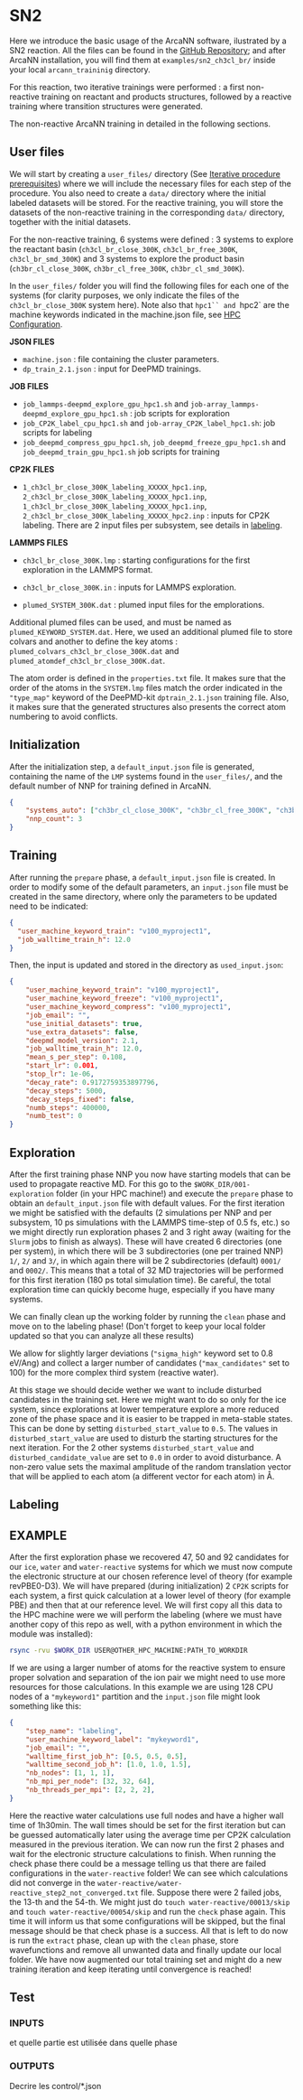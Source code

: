 # SN2

Here we introduce the basic usage of the ArcaNN software, ilustrated by a SN2 reaction. All the files can be found in the [GitHub Repository](https://github.com/arcann-chem/arcann_training/); and after ArcaNN installation, you will find them at `examples/sn2_ch3cl_br/` inside your local `arcann_traininig` directory. 

For this reaction, two iterative trainings were performed : a first non-reactive training on reactant and products structures, followed by a reactive training where transition structures were generated. 

The non-reactive ArcaNN training in detailed in the following sections. 

## User files
We will start by creating a `user_files/` directory (See [Iterative procedure prerequisites](../usage/iter_prerequisites.md)) where we will include the necessary files for each step of the procedure. You also need to create a `data/` directory where the initial labeled datasets will be stored. For the reactive training, you will store the datasets of the non-reactive training in the corresponding `data/` directory, together with the initial datasets. 

For the non-reactive training, 6 systems were defined : 3 systems to explore the reactant basin (`ch3cl_br_close_300K`, `ch3cl_br_free_300K`, `ch3cl_br_smd_300K`) and 3 systems to explore the product basin (`ch3br_cl_close_300K`, `ch3br_cl_free_300K`, `ch3br_cl_smd_300K`). 

In the `user_files/` folder you will find the following files for each one of the systems (for clarity purposes, we only indicate the files of the `ch3cl_br_close_300K` system here). Note also that `hpc1`` and `hpc2` are the machine keywords indicated in the machine.json file, see [HPC Configuration](../getting-started/hpc_configuration.md). 

**JSON FILES**

- `machine.json` : file containing the cluster parameters.
- `dp_train_2.1.json` : input for DeePMD trainings. 


**JOB FILES**

- `job_lammps-deepmd_explore_gpu_hpc1.sh` and `job-array_lammps-deepmd_explore_gpu_hpc1.sh` : job scripts for exploration
- `job_CP2K_label_cpu_hpc1.sh` and `job-array_CP2K_label_hpc1.sh`: job scripts for labeling
- `job_deepmd_compress_gpu_hpc1.sh`, `job_deepmd_freeze_gpu_hpc1.sh` and `job_deepmd_train_gpu_hpc1.sh` job scripts for training


**CP2K FILES**

- `1_ch3cl_br_close_300K_labeling_XXXXX_hpc1.inp`,  `2_ch3cl_br_close_300K_labeling_XXXXX_hpc1.inp`, `1_ch3cl_br_close_300K_labeling_XXXXX_hpc1.inp`, `2_ch3cl_br_close_300K_labeling_XXXXX_hpc2.inp` : inputs for CP2K labeling. There are 2 input files per subsystem, see details in [labeling](../labeling). 


**LAMMPS FILES**

- `ch3cl_br_close_300K.lmp` : starting configurations for the first exploration in the LAMMPS format. 
- `ch3cl_br_close_300K.in` : inputs for LAMMPS exploration. 

- `plumed_SYSTEM_300K.dat` : plumed input files for the emplorations. 

Additional plumed files can be used, and must be named as `plumed_KEYWORD_SYSTEM.dat`. Here, we used an additional plumed file to store colvars and another to define the key atoms : `plumed_colvars_ch3cl_br_close_300K.dat` and `plumed_atomdef_ch3cl_br_close_300K.dat`. 


The atom order is defined in the `properties.txt` file. It makes sure that the order of the  atoms in the `SYSTEM.lmp` files match the order indicated in the `"type_map"` keyword of the DeePMD-kit `dptrain_2.1.json` training file. Also, it makes sure that the generated structures also presents the correct atom numbering to avoid conflicts. 




## Initialization

After the initialization step, a `default_input.json` file is generated, containing the name of the `LMP` systems found in the `user_files/`, and the default number of NNP for training defined in ArcaNN. 

```JSON
{
    "systems_auto": ["ch3br_cl_close_300K", "ch3br_cl_free_300K", "ch3br_cl_smd_300K", "ch3cl_br_close_300K", "ch3cl_br_free_300K", "ch3cl_br_smd_300K"],
    "nnp_count": 3
}
```

## Training

After running the `prepare` phase, a `default_input.json` file is created. In order to modify some of the default parameters, an `input.json` file must be created in the same directory, where only the parameters to be updated need to be indicated: 

```JSON
{
  "user_machine_keyword_train": "v100_myproject1",  
  "job_walltime_train_h": 12.0
}

```

Then, the input is updated and stored in the directory as `used_input.json`:


```JSON
{
    "user_machine_keyword_train": "v100_myproject1",
    "user_machine_keyword_freeze": "v100_myproject1",
    "user_machine_keyword_compress": "v100_myproject1",
    "job_email": "",
    "use_initial_datasets": true,
    "use_extra_datasets": false,
    "deepmd_model_version": 2.1,
    "job_walltime_train_h": 12.0,
    "mean_s_per_step": 0.108,
    "start_lr": 0.001,
    "stop_lr": 1e-06,
    "decay_rate": 0.9172759353897796,
    "decay_steps": 5000,
    "decay_steps_fixed": false,
    "numb_steps": 400000,
    "numb_test": 0
}
```

## Exploration

After the first training phase NNP you now have starting models that can be used to propagate reactive MD. For this go to the `$WORK_DIR/001-exploration` folder (in your HPC machine!) and execute the `prepare` phase to obtain an `default_input.json` file with default values. For the first iteration we might be satisfied with the defaults (2 simulations per NNP and per subsystem, 10 ps simulations with the LAMMPS time-step of 0.5 fs, etc.) so we might directly run exploration phases 2 and 3 right away (waiting for the `Slurm` jobs to finish as always). These will have created 6 directories (one per system), in which there will be 3 subdirectories (one per trained NNP) `1/`, `2/` and `3/`, in which again there will be 2 subdirectories (default) `0001/` and `0002/`. This means that a total of 32 MD trajectories will be performed for this first iteration (180 ps total simulation time). Be careful, the total exploration time can quickly become huge, especially if you have many systems.


We can finally clean up the working folder by running the `clean` phase and move on to the labeling phase! (Don't forget to keep your local folder updated so that you can analyze all these results)


We allow for slightly larger deviations (`"sigma_high"` keyword set to 0.8 eV/Ang) and collect a larger number of candidates (`"max_candidates"` set to 100) for the more complex third system (reactive water).

At this stage we should decide wether we want to include disturbed candidates in the training set. Here we might want to do so only for the ice system, since explorations at lower temperature explore a more reduced zone of the phase space and it is easier to be trapped in meta-stable states. This can be done by setting `disturbed_start_value` to `0.5`. The values in `disturbed_start_value` are used to disturb the starting structures for the next iteration. For the 2 other systems `disturbed_start_value` and `disturbed_candidate_value` are set to `0.0` in order to avoid disturbance. A non-zero value sets the maximal amplitude of the random translation vector that will be applied to each atom (a different vector for each atom) in Å.


## Labeling

## EXAMPLE ##

After the first exploration phase we recovered 47, 50 and 92 candidates for our `ice`, `water` and `water-reactive` systems for which we must now compute the electronic structure at our chosen reference level of theory (for example revPBE0-D3). We will have prepared (during initialization) 2 `CP2K` scripts for each system, a first quick calculation at a lower level of theory (for example PBE) and then that at our reference level. We will first copy all this data to the HPC machine were we will perform the labeling (where we must have another copy of this repo as well, with a python environment in which the module was installed):

```bash
rsync -rvu $WORK_DIR USER@OTHER_HPC_MACHINE:PATH_TO_WORKDIR
```

 If we are using a larger number of atoms for the reactive system to ensure proper solvation and separation of the ion pair we might need to use more resources for those calculations. In this example we are using 128 CPU nodes of a `"mykeyword1"` partition and the `input.json` file might look something like this:

```JSON
{
    "step_name": "labeling",
    "user_machine_keyword_label": "mykeyword1",
    "job_email": "",
    "walltime_first_job_h": [0.5, 0.5, 0.5],
    "walltime_second_job_h": [1.0, 1.0, 1.5],
    "nb_nodes": [1, 1, 1],
    "nb_mpi_per_node": [32, 32, 64],
    "nb_threads_per_mpi": [2, 2, 2],
}
```

Here the reactive water calculations use full nodes and have a higher wall time of 1h30min. The wall times should be set for the first iteration but can be guessed automatically later using the average time per CP2K calculation measured in the previous iteration. We can now run the first 2 phases and wait for the electronic structure calculations to finish. When running the check phase there could be a message telling us that there are failed configurations in the `water-reactive` folder! We can see which calculations did not converge in the `water-reactive/water-reactive_step2_not_converged.txt` file. Suppose there were 2 failed jobs, the 13-th and the 54-th. We might just do `touch water-reactive/00013/skip` and `touch water-reactive/00054/skip` and run the `check` phase again. This time it will inform us that some configurations will be skipped, but the final message should be that check phase is a success. All that is left to do now is run the `extract` phase, clean up with the `clean` phase, store wavefunctions and remove all unwanted data and finally update our local folder. We have now augmented our total training set and might do a new training iteration and keep iterating until convergence is reached!




## Test




### INPUTS
et quelle partie est utilisée dans quelle phase
### OUTPUTS
Decrire les control/*.json